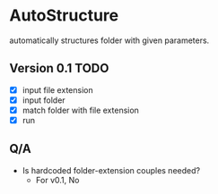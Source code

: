 # AutoStructure
automatically structures folder with given parameters.

## Version 0.1 TODO
 - [x] input file extension 
 - [x] input folder
 - [x] match folder with file extension
 - [x] run 
 
## Q/A
 - Is hardcoded folder-extension couples needed?
   - For v0.1, No


